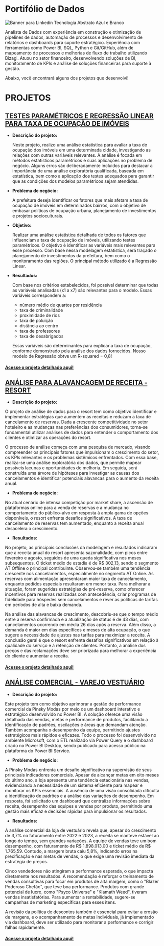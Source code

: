 # Portifólio de Dados

![Banner para Linkedin Tecnologia Abstrato Azul e Branco](https://github.com/user-attachments/assets/fd0d199e-94a1-413c-8592-e96a7f0256f1)

Analista de Dados com experiência em construção e otimização de pipelines de dados, automação de processos e desenvolvimento de relatórios e dashboards para suporte estratégico. 
Experiência com ferramentas como Power BI, SQL, Python e Git/GitHub, além de mapeamento de processos e melhorias de fluxo de trabalho utilizando Bizagi. Atuou no setor financeiro, desenvolvendo soluções de BI, monitoramento de KPIs e análise de soluções financeiras para suporte à gestão.

Abaixo, você encontrará alguns dos projetos que desenvolvi!

# PROJETOS 

## [TESTES PARAMÉTRICOS E REGRESSÃO LINEAR PARA TAXA DE OCUPAÇÃO DE IMÓVEIS](https://github.com/pedrocecere/Portifolio_Regressao_Linear_Testes_Parametricos.git)

- **Descrição do projeto:**
  
  Neste projeto, realizo uma análise estatística para avaliar a taxa de ocupação dos imóveis em uma determinada cidade, investigando as relações com outras variáveis relevantes. A análise é focada em métodos estatísticos paramétricos e suas aplicações no problema de negócio. Alguns erros são deliberadamente incluídos para destacar a importância de uma análise exploratória qualificada, baseada em estatística, bem como a aplicação dos testes adequados para garantir que as condições dos modelos paramétricos sejam atendidas.

- **Problema de negócio:**
    
  A prefeitura deseja identificar os fatores que mais afetam a taxa de ocupação de imóveis em determinados bairros, com o objetivo de embasar políticas de ocupação urbana, planejamento de investimentos e projetos socioculturais.

- **Objetivo:**
  
  Realizar uma análise estatística detalhada de todos os fatores que influenciam a taxa de ocupação de imóveis, utilizando testes paramétricos. O objetivo é identificar as variáveis mais relevantes para esse processo. Com base nessa modelagem estatística, será traçado o planejamento de investimentos da prefeitura, bem como o monitoramento das regiões. O principal método utilizado é a Regressão Linear.

- **Resultados:**
  
  Com base nos critérios estabelecidos, foi possível determinar que todas as variáveis analisadas (x1 a x7) são relevantes para o modelo. Essas variáveis correspondem a:

  - número médio de quartos por residência
  - taxa de criminalidade
  - proximidade de rios
  - taxa de poluição
  - distância ao centro
  - taxa de professores
  - taxa de desabrigados

  Essas variáveis são determinantes para explicar a taxa de ocupação, conforme demonstrado pela análise dos dados fornecidos.
  Nosso modelo de Regressão obtve um R-squared = 0,8!

#### [Acesse o projeto detalhado aqui!](https://github.com/pedrocecere/Portifolio_Regressao_Linear_Testes_Parametricos.git)

## [ANÁLISE PARA ALAVANCAGEM DE RECEITA - RESORT](https://github.com/pedrocecere/Portifolio_Case_Resort_DataViz.git)

- **Descrição do projeto:**

O projeto de análise de dados para o resort tem como objetivo identificar e implementar estratégias que aumentem as receitas e reduzam a taxa de cancelamento de reservas. Dada a crescente competitividade no setor hoteleiro e as mudanças nas preferências dos consumidores, torna-se fundamental utilizar análises de dados para entender o comportamento dos clientes e otimizar as operações do resort.

O processo de análise começa com uma pesquisa de mercado, visando compreender os principais fatores que impulsionam o crescimento do setor, os KPIs relevantes e os problemas sistêmicos enfrentados. Com essa base, realiza-se uma análise exploratória dos dados, que permite mapear possíveis lacunas e oportunidades de melhoria. Em seguida, será construída uma árvore de hipóteses para investigar as causas dos cancelamentos e identificar potenciais alavancas para o aumento da receita anual.

- **Problema de negócio:**

No atual cenário de intensa competição por market share, a ascensão de plataformas online para a venda de reservas e a mudança no comportamento do público-alvo em resposta à ampla gama de opções disponíveis, o resort enfrenta desafios significativos. A taxa de cancelamento de reservas tem aumentado, enquanto a receita anual desacelera o crescimento.

- **Resultados:**

No projeto, as principais conclusões da modelagem e resultados indicaram que a receita anual do resort apresenta sazonalidade, com picos entre fevereiro e agosto, seguidos de uma queda significativa nos meses subsequentes. O ticket médio de estadia é de R$ 302,13, sendo o segmento AT Offline o principal contribuinte. Observou-se também uma tendência crescente nos cancelamentos, especialmente no segmento AT Online. As reservas com alimentação apresentaram maior taxa de cancelamento, enquanto pedidos especiais resultaram em menor taxa. Para melhorar a situação, foram sugeridas estratégias de pré-reserva, como oferecer incentivos para reservas realizadas com antecedência, criar programas de fidelidade para hóspedes sem cancelamentos e rever as políticas de tarifas em períodos de alta e baixa demanda.

Na análise das alavancas de crescimento, descobriu-se que o tempo médio entre a reserva confirmada e a atualização de status é de 43 dias, com cancelamentos ocorrendo em média 26 dias após a reserva. Além disso, a demanda é maior em dias específicos e meses de alta ocupação, o que sugere a necessidade de ajustes nas tarifas para maximizar a receita. A conclusão geral é que o resort enfrenta desafios significativos em relação à qualidade do serviço e à retenção de clientes. Portanto, a análise dos preços e das reclamações deve ser priorizada para melhorar a experiência do cliente e aumentar a receita.

#### [Acesse o projeto detalhado aqui!](https://github.com/pedrocecere/Portifolio_Analise_Comercial_DataViz.git)

## [ANÁLISE COMERCIAL - VAREJO VESTUÁRIO](https://github.com/pedrocecere/Portifolio_Analise_Comercial_DataViz.git)

- **Descrição do projeto:**
  
Este projeto tem como objetivo aprimorar a gestão de performance comercial da Pinsky Modas por meio de um dashboard interativo e estratégico desenvolvido no Power BI. A solução oferece uma visão detalhada das vendas, metas e performance de produtos, facilitando a identificação de padrões, oscilações e áreas que demandam atenção. Também acompanha o desempenho da equipe, permitindo ajustes estratégicos mais rápidos e eficazes. Todo o processo foi desenvolvido no ambiente Microsoft, com o ETL realizado via Power Query e o dashboard criado no Power BI Desktop, sendo publicado para acesso público na plataforma do Power BI Service.

- **Problema de negócio:**
  
A Pinsky Modas enfrenta um desafio significativo na supervisão de seus principais indicadores comerciais. Apesar de alcançar metas em oito meses do último ano, a loja apresenta uma tendência estacionária nas vendas, evidenciando a necessidade de um sistema eficiente para mapear e monitorar os KPIs essenciais. A ausência de uma visão consolidada dificulta a identificação de padrões e a análise das variações de desempenho. Em resposta, foi solicitado um dashboard que centralize informações sobre receita, desempenho das equipes e vendas por produto, permitindo uma gestão mais eficaz e decisões rápidas para impulsionar os resultados.

- **Resultados:**
  
A análise comercial da loja de vestuário revela que, apesar do crescimento de 3,7% no faturamento entre 2022 e 2023, a receita se manteve estável ao longo do tempo, sem grandes variações. A equipe de vendas teve um bom desempenho, com faturamento de R$ 1.898.013,00 e ticket médio de R$ 1.765,59. Contudo, a margem bruta caiu 5,8%, indicando erros na precificação e nas metas de vendas, o que exige uma revisão imediata da estratégia de preços.

Cinco vendedores não atingiram a performance esperada, o que impacta diretamente nos resultados. A recomendação é reforçar o treinamento de vendas consultivas para focar em produtos de alta margem, como o "Blazer Poderoso Chefão", que teve boa performance. Produtos com grande potencial de lucro, como "Psyco Universe" e "Klamath Weed", tiveram vendas insatisfatórias. Para aumentar a rentabilidade, sugere-se campanhas de marketing específicas para esses itens.

A revisão da política de descontos também é essencial para evitar a erosão de margens, e o acompanhamento de metas individuais, já implementado via dashboard, deve ser utilizado para monitorar a performance e corrigir falhas rapidamente.

#### [Acesse o projeto detalhado aqui!](https://github.com/pedrocecere/Portifolio_Case_Resort_DataViz.git)


